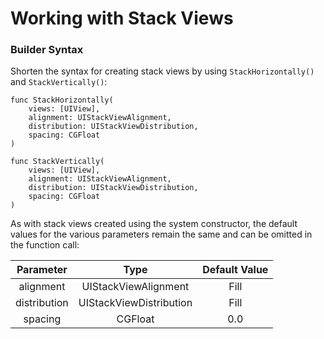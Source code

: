 Working with Stack Views
========================

### Builder Syntax

Shorten the syntax for creating stack views by using `StackHorizontally()` and `StackVertically()`:

```
func StackHorizontally(
    views: [UIView],
    alignment: UIStackViewAlignment,
    distribution: UIStackViewDistribution,
    spacing: CGFloat
)

func StackVertically(
    views: [UIView],
    alignment: UIStackViewAlignment,
    distribution: UIStackViewDistribution,
    spacing: CGFloat
)
```

As with stack views created using the system constructor, the default values for the various parameters remain the same and can be omitted in the function call:

| Parameter    | Type                    | Default Value |
|:------------:|:-----------------------:|:-------------:|
| alignment    | UIStackViewAlignment    | Fill          |
| distribution | UIStackViewDistribution | Fill          |
| spacing      | CGFloat                 | 0.0           |
